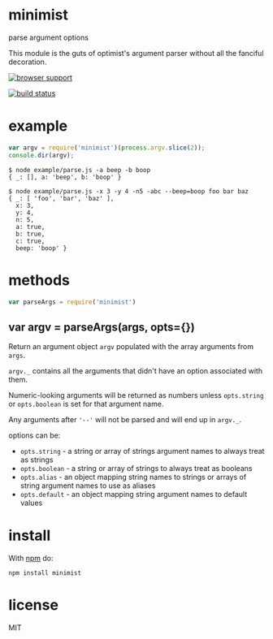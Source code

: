 # minimist

parse argument options

This module is the guts of optimist's argument parser without all the fanciful decoration.

[![browser support](https://ci.testling.com/substack/minimist.png)](http://ci.testling.com/substack/minimist)

[![build status](https://secure.travis-ci.org/substack/minimist.png)](http://travis-ci.org/substack/minimist)

# example

``` js
var argv = require('minimist')(process.argv.slice(2));
console.dir(argv);
```

```
$ node example/parse.js -a beep -b boop
{ _: [], a: 'beep', b: 'boop' }
```

```
$ node example/parse.js -x 3 -y 4 -n5 -abc --beep=boop foo bar baz
{ _: [ 'foo', 'bar', 'baz' ],
  x: 3,
  y: 4,
  n: 5,
  a: true,
  b: true,
  c: true,
  beep: 'boop' }
```

# methods

``` js
var parseArgs = require('minimist')
```

## var argv = parseArgs(args, opts={})

Return an argument object `argv` populated with the array arguments from `args`.

`argv._` contains all the arguments that didn't have an option associated with them.

Numeric-looking arguments will be returned as numbers unless `opts.string` or
`opts.boolean` is set for that argument name.

Any arguments after `'--'` will not be parsed and will end up in `argv._`.

options can be:

* `opts.string` - a string or array of strings argument names to always treat as strings
* `opts.boolean` - a string or array of strings to always treat as booleans
* `opts.alias` - an object mapping string names to strings or arrays of string argument names to use as aliases
* `opts.default` - an object mapping string argument names to default values

# install

With [npm](https://npmjs.org) do:

```
npm install minimist
```

# license

MIT
